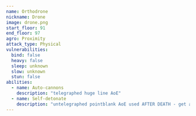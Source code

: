 ```yaml
---
name: Orthodrone
nickname: Drone
image: drone.png
start_floor: 91
end_floor: 97
agro: Proximity
attack_type: Physical
vulnerabilities:
  bind: false
  heavy: false
  sleep: unknown
  slow: unknown
  stun: false
abilities:
  - name: Auto-cannons
    description: "telegraphed huge line AoE"
  - name: Self-detonate
    description: "untelegraphed pointblank AoE used AFTER DEATH - get away"
---
```

